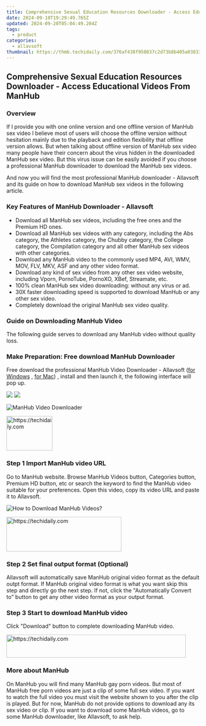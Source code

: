 ```yaml
---
title: Comprehensive Sexual Education Resources Downloader - Access Educational Videos From ManHub
date: 2024-09-18T19:29:49.765Z
updated: 2024-09-20T05:04:49.204Z
tags:
  - product
categories:
  - allavsoft
thumbnail: https://thmb.techidaily.com/376af438f950837c2d73b8b405a038336106e727f3f7dd084f47eac7cc102245.jpg
---
```


## Comprehensive Sexual Education Resources Downloader - Access Educational Videos From ManHub

### Overview

If I provide you with one online version and one offline version of ManHub sex video I believe most of users will choose the offline version without hesitation mainly due to the playback and edition flexibility that offline version allows. But when talking about offline version of ManHub sex video many people have their concern about the virus hidden in the downloaded ManHub sex video. But this virus issue can be easily avoided if you choose a professional ManHub downloader to download the ManHub sex videos.

And now you will find the most professional ManHub downloader - Allavsoft and its guide on how to download ManHub sex videos in the following article.

### Key Features of ManHub Downloader - Allavsoft

* Download all ManHub sex videos, including the free ones and the Premium HD ones.
* Download all ManHub sex videos with any category, including the Abs category, the Athletes category, the Chubby category, the College category, the Compilation category and all other ManHub sex videos with other categories.
* Download any ManHub video to the commonly used MP4, AVI, WMV, MOV, FLV, MKV, ASF and any other video format.
* Download any kind of sex video from any other sex video website, including Vporn, PornoTube, PornoXO, XBef, Streamate, etc.
* 100% clean ManHub sex video downloading: without any virus or ad.
* 30X faster downloading speed is supported to download ManHub or any other sex video.
* Completely download the original ManHub sex video quality.

### Guide on Downloading ManHub Video

The following guide serves to download any ManHub video without quality loss.

### Make Preparation: Free download ManHub Downloader

Free download the professional ManHub Video Downloader - Allavsoft ([for Windows](https://tools.techidaily.com/allavsoft/products/) , [for Mac](https://tools.techidaily.com/allavsoft/products/)) , install and then launch it, the following interface will pop up.

[![](https://www.allavsoft.com/how-to/../images/how-to/free-download-win.jpg)](https://tools.techidaily.com/allavsoft/products/) [![](https://www.allavsoft.com/how-to/../images/how-to/free-download-mac.jpg)](https://tools.techidaily.com/allavsoft/products/)

![ManHub Video Downloader](https://www.allavsoft.com/how-to/../images/allavsoft/screen-shot-600.jpg)

<!-- affiliate ads begin -->
<a href="https://aligracehair.sjv.io/c/5597632/2135364/19272" target="_top" id="2135364">
  <img src="//a.impactradius-go.com/display-ad/19272-2135364" border="0" alt="https://techidaily.com" width="120" height="90"/>
</a>
<img height="0" width="0" src="https://aligracehair.sjv.io/i/5597632/2135364/19272" style="position:absolute;visibility:hidden;" border="0" />
<!-- affiliate ads end -->

### Step 1 Import ManHub video URL

Go to ManHub website. Browse ManHub Videos button, Categories button, Premium HD button, etc or search the keyword to find the ManHub video suitable for your preferences. Open this video, copy its video URL and paste it to Allavsoft.

![How to Download ManHub Videos?](https://www.allavsoft.com/how-to/../images/how-to/download-rtmp-video/download-rtmp-video.jpg)

<!-- affiliate ads begin -->
<a href="https://aligracehair.sjv.io/c/5597632/2135355/19272" target="_top" id="2135355">
  <img src="//a.impactradius-go.com/display-ad/19272-2135355" border="0" alt="https://techidaily.com" width="300" height="90"/>
</a>
<img height="0" width="0" src="https://aligracehair.sjv.io/i/5597632/2135355/19272" style="position:absolute;visibility:hidden;" border="0" />
<!-- affiliate ads end -->

### Step 2 Set final output format (Optional)

Allavsoft will automatically save ManHub original video format as the default outpt format. If ManHub original video format is what you want skip this step and directly go the next step. If not, click the "Automatically Convert to" button to get any other video format as your output format.

### Step 3 Start to download ManHub video

Click "Download" button to complete downloading ManHub video.

<!-- affiliate ads begin -->
<a href="https://bluettius.sjv.io/c/5597632/2139114/17108" target="_top" id="2139114">
  <img src="//a.impactradius-go.com/display-ad/17108-2139114" border="0" alt="https://techidaily.com" width="468" height="60"/>
</a>
<img height="0" width="0" src="https://bluettius.sjv.io/i/5597632/2139114/17108" style="position:absolute;visibility:hidden;" border="0" />
<!-- affiliate ads end -->

### More about ManHub

On ManHub you will find many ManHub gay porn videos. But most of ManHub free porn videos are just a clip of some full sex video. If you want to watch the full video you must visit the website shown to you after the clip is played. But for now, ManHub do not provide options to download any its sex video or clip. If you want to download some ManHub videos, go to some ManHub downloader, like Allavsoft, to ask help.

<ins class="adsbygoogle"
     style="display:block"
     data-ad-format="autorelaxed"
     data-ad-client="ca-pub-7571918770474297"
     data-ad-slot="1223367746"></ins>

<ins class="adsbygoogle"
     style="display:block"
     data-ad-client="ca-pub-7571918770474297"
     data-ad-slot="8358498916"
     data-ad-format="auto"
     data-full-width-responsive="true"></ins>
